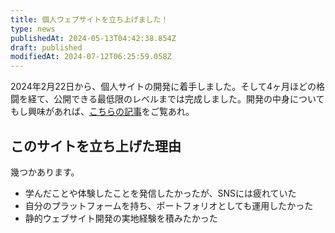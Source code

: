 ```yaml
---
title: 個人ウェブサイトを立ち上げました！
type: news
publishedAt: 2024-05-13T04:42:38.854Z
draft: published
modifiedAt: 2024-07-12T06:25:59.058Z
---
```


2024年2月22日から、個人サイトの開発に着手しました。そして4ヶ月ほどの格闘を経て、公開できる最低限のレベルまでは完成しました。開発の中身についてもし興味があれば、[こちらの記事](https://younagi.dev/ja/blog/astro-website)をご覧あれ。

## このサイトを立ち上げた理由

幾つかあります。

- 学んだことや体験したことを発信したかったが、SNSには疲れていた
- 自分のプラットフォームを持ち、ポートフォリオとしても運用したかった
- 静的ウェブサイト開発の実地経験を積みたかった
